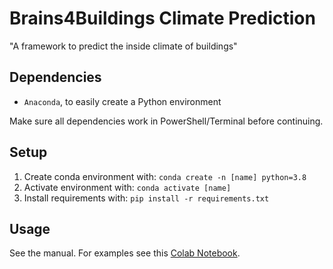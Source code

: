 # Brains4Buildings Climate Prediction
"A framework to predict the inside climate of buildings"

## Dependencies
- `Anaconda`, to easily create a Python environment

Make sure all dependencies work in PowerShell/Terminal before continuing.

## Setup
1. Create conda environment with: `conda create -n [name] python=3.8`
2. Activate environment with: `conda activate [name]`
3. Install requirements with: `pip install -r requirements.txt`

## Usage
See the manual. For examples see this [Colab Notebook](https://colab.research.google.com/drive/17hVvRTiqt9mxTbp2X3z7_KNIE76FbVZc?usp=sharing).
